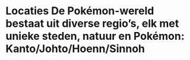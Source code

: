 # Locaties De Pokémon-wereld bestaat uit diverse regio’s, elk met unieke steden, natuur en Pokémon: Kanto/Johto/Hoenn/Sinnoh

